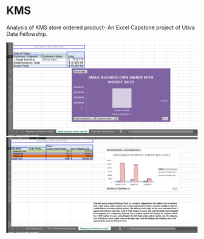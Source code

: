 # KMS
Analysis of KMS store ordered product- An Excel Capstone project of Utiva Data Fellowship. 


<img src='https://github.com/thetundedoherty/KMS/blob/main/Excel%20Capstone%20Project.%20-%20Excel%202%20(2).png' width='1650'>

<img src='https://github.com/thetundedoherty/KMS/blob/main/Excel%20Capstone%20Project.%20-%20Excel%201%20(2).png' width='1650'>
